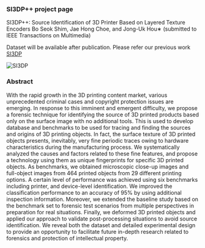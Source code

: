 ### SI3DP++ project page

SI3DP++: Source Identification of 3D Printer Based on Layered Texture Encoders
Bo Seok Shim, Jae Hong Choe, and Jong-Uk Hou∗ 
(submitted to IEEE Transactions on Multimedia)

Dataset will be available after publication.
Please refer our previous work [SI3DP](https://github.com/juhou/SI3DP)


![SI3DP](https://github.com/juhou/SI3DPpp/blob/main/figure_overall.PNG)


### Abstract

With the rapid growth in the 3D printing content market, various unprecedented criminal cases and copyright protection issues are emerging. In response to this imminent and emergent difficulty, we propose a forensic technique for identifying the source of 3D printed products based only on the surface image with no additional tools. This is used to develop database and benchmarks to be used for tracing and finding the sources and origins of 3D printing objects. In fact, the surface texture of 3D printed objects presents, inevitably, very fine periodic traces owing to hardware characteristics during the manufacturing process. We systematically analyzed the causes and factors related to these fine features, and propose a technology using them as unique fingerprints for specific 3D printed objects. As benchmarks, we obtained microscopic close-up images and full-object images from 464 printed objects from 29 different printing options. A certain level of performance was achieved using six benchmarks including printer, and device-level identification. We improved the classification performance to an accuracy of 95\% by using additional inspection information. Moreover, we extended the baseline study based on the benchmark set to forensic test scenarios from multiple perspectives in preparation for real situations. Finally, we deformed 3D printed objects and applied our approach to validate post-processing situations to avoid source identification. We reveal both the dataset and detailed experimental design to provide an opportunity to facilitate future in-depth research related to forensics and protection of intellectual property. 


